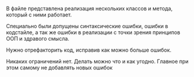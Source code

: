 В файле представлена реализация нескольких классов и метода, который с ними работает.

Cпециально были допущены синтаксические ошибки, ошибки в кодстайле, а так же ошибки в реализации с точки зрения принципов ООП и здравого смысла.

Нужно отрефакторить код, исправив как можно больше ошибок.

Никаких ограничений нет. Делать можно что и как угодно. Главное при этом самому не добавлять новых ошибок